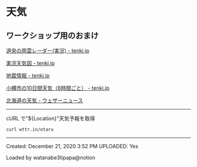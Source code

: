 # 天気
## ワークショップ用のおまけ

[道央の雨雲レーダー(実況) - tenki.jp](https://tenki.jp/radar/1/2/)

[実況天気図 - tenki.jp](https://tenki.jp/guide/chart/)

[地震情報 - tenki.jp](https://earthquake.tenki.jp/bousai/earthquake/)

[小樽市の10日間天気（6時間ごと） - tenki.jp](https://tenki.jp/forecast/1/2/1600/1203/10days.html)

[北海道の天気 - ウェザーニュース](https://weathernews.jp/onebox/area/HOKKAIDO.html)

---

cURL で"${Location}"天気予報を取得

```bash
curl wttr.in/otaru
```

---
Created: December 21, 2020 3:52 PM
UPLOADED: Yes

Loaded by watanabe3tipapa@notion
